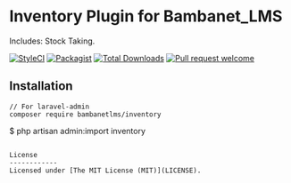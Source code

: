 Inventory Plugin  for Bambanet_LMS
===============================

Includes: Stock Taking. 

[![StyleCI](https://styleci.io/repos/98843192/shield?branch=master)](https://styleci.io/repos/98843192)
[![Packagist](https://img.shields.io/packagist/l/heinrich/inventory?maxAge=2592000)](https://packagist.org/packages/heinrich/inventory)
[![Total Downloads](https://img.shields.io/packagist/dt/heinrich/inventory?style=flat-square)](https://packagist.org/packages/heinrich/inventory)
[![Pull request welcome](https://img.shields.io/badge/pr-welcome-green.svg?style=flat-square)]()



## Installation

```shell
// For laravel-admin 
composer require bambanetlms/inventory
```

$ php artisan admin:import inventory
```

License
------------
Licensed under [The MIT License (MIT)](LICENSE).